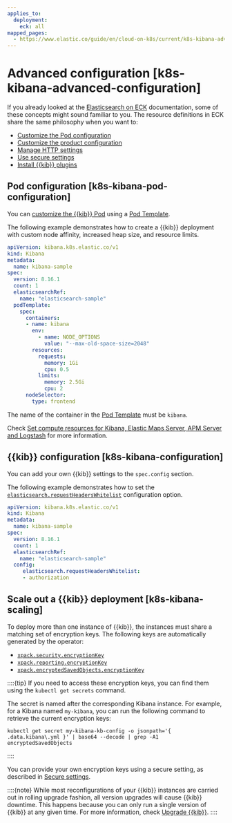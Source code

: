 ```yaml
---
applies_to:
  deployment:
    eck: all
mapped_pages:
  - https://www.elastic.co/guide/en/cloud-on-k8s/current/k8s-kibana-advanced-configuration.html
---
```


# Advanced configuration [k8s-kibana-advanced-configuration]

If you already looked at the [Elasticsearch on ECK](elasticsearch-configuration.md) documentation, some of these concepts might sound familiar to you. The resource definitions in ECK share the same philosophy when you want to:

* [Customize the Pod configuration](#k8s-kibana-pod-configuration)
* [Customize the product configuration](#k8s-kibana-configuration)
* [Manage HTTP settings](k8s-kibana-http-configuration.md)
* [Use secure settings](k8s-kibana-secure-settings.md)
* [Install {{kib}} plugins](k8s-kibana-plugins.md)

## Pod configuration [k8s-kibana-pod-configuration]

You can [customize the {{kib}} Pod](customize-pods.md) using a [Pod Template](https://kubernetes.io/docs/concepts/workloads/pods/#pod-templates).

The following example demonstrates how to create a {{kib}} deployment with custom node affinity, increased heap size, and resource limits.

```yaml
apiVersion: kibana.k8s.elastic.co/v1
kind: Kibana
metadata:
  name: kibana-sample
spec:
  version: 8.16.1
  count: 1
  elasticsearchRef:
    name: "elasticsearch-sample"
  podTemplate:
    spec:
      containers:
      - name: kibana
        env:
          - name: NODE_OPTIONS
            value: "--max-old-space-size=2048"
        resources:
          requests:
            memory: 1Gi
            cpu: 0.5
          limits:
            memory: 2.5Gi
            cpu: 2
      nodeSelector:
        type: frontend
```

The name of the container in the [Pod Template](https://kubernetes.io/docs/concepts/workloads/pods/#pod-templates) must be `kibana`.

Check [Set compute resources for Kibana, Elastic Maps Server, APM Server and Logstash](manage-compute-resources.md#k8s-compute-resources-kibana-and-apm) for more information.


## {{kib}} configuration [k8s-kibana-configuration]

You can add your own {{kib}} settings to the `spec.config` section.

The following example demonstrates how to set the [`elasticsearch.requestHeadersWhitelist`](asciidocalypse://docs/kibana/docs/reference/configuration-reference/general-settings.md#elasticsearch-requestHeadersWhitelist) configuration option.

```yaml
apiVersion: kibana.k8s.elastic.co/v1
kind: Kibana
metadata:
  name: kibana-sample
spec:
  version: 8.16.1
  count: 1
  elasticsearchRef:
    name: "elasticsearch-sample"
  config:
     elasticsearch.requestHeadersWhitelist:
     - authorization
```


## Scale out a {{kib}} deployment [k8s-kibana-scaling]

To deploy more than one instance of {{kib}}, the instances must share a matching set of encryption keys. The following keys are automatically generated by the operator:

* [`xpack.security.encryptionKey`](asciidocalypse://docs/kibana/docs/reference/configuration-reference/security-settings.md#xpack-security-encryptionKey)
* [`xpack.reporting.encryptionKey`](asciidocalypse://docs/kibana/docs/reference/configuration-reference/reporting-settings.md#encryption-keys)
* [`xpack.encryptedSavedObjects.encryptionKey`](/deploy-manage/security/secure-saved-objects.md)

::::{tip}
If you need to access these encryption keys, you can find them using the `kubectl get secrets` command.

The secret is named after the corresponding Kibana instance. For example, for a Kibana named `my-kibana`, you can run the following command to retrieve the current encryption keys:

```shell
kubectl get secret my-kibana-kb-config -o jsonpath='{ .data.kibana\.yml }' | base64 --decode | grep -A1 encryptedSavedObjects
```

::::


You can provide your own encryption keys using a secure setting, as described in [Secure settings](k8s-kibana-secure-settings.md).

::::{note}
While most reconfigurations of your {{kib}} instances are carried out in rolling upgrade fashion, all version upgrades will cause {{kib}} downtime. This happens because you can only run a single version of {{kib}} at any given time. For more information, check [Upgrade {{kib}}](/deploy-manage/upgrade/deployment-or-cluster.md).
::::



